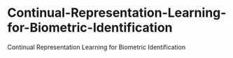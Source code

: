 # Continual-Representation-Learning-for-Biometric-Identification
Continual Representation Learning for Biometric Identification
